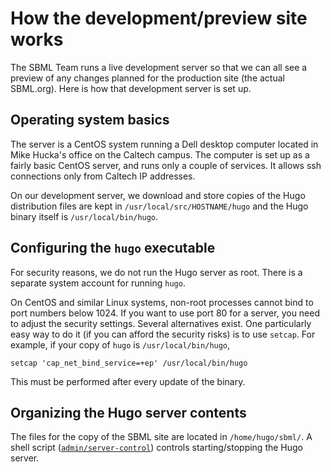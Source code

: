 How the development/preview site works
======================================

The SBML Team runs a live development server so that we can all see a preview of any changes planned for the production site (the actual SBML.org).  Here is how that development server is set up.


Operating system basics
-----------------------

The server is a CentOS system running a Dell desktop computer located in Mike Hucka's office on the Caltech campus.  The computer is set up as a fairly basic CentOS server, and runs only a couple of services.  It allows ssh connections only from Caltech IP addresses.

On our development server, we download and store copies of the Hugo distribution files are kept in `/usr/local/src/HOSTNAME/hugo` and the Hugo binary itself is `/usr/local/bin/hugo`.


Configuring the `hugo` executable
----------------------------------

For security reasons, we do not run the Hugo server as root.  There is a separate system account for running `hugo`.

On CentOS and similar Linux systems, non-root processes cannot bind to port numbers below 1024.  If you want to use port 80 for a server, you need to adjust the security settings.  Several alternatives exist.  One particularly easy way to do it (if you can afford the security risks) is to use `setcap`.  For example, if your copy of `hugo` is `/usr/local/bin/hugo`, 
```
setcap 'cap_net_bind_service=+ep' /usr/local/bin/hugo
```
This must be performed after every update of the binary.


Organizing the Hugo server contents
-----------------------------------

The files for the copy of the SBML site are located in `/home/hugo/sbml/`.  A shell script ([`admin/server-control`](../../admin/server-control)) controls starting/stopping the Hugo server.

